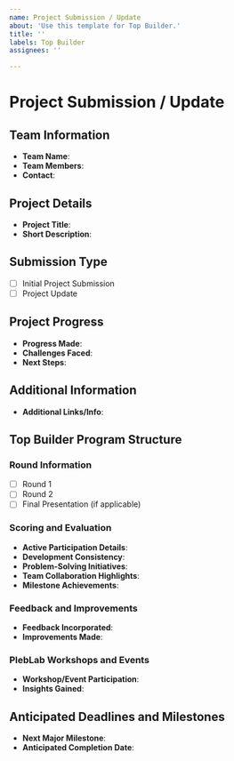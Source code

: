 ```yaml
---
name: Project Submission / Update
about: 'Use this template for Top Builder.'
title: ''
labels: Top Builder
assignees: ''

---
```


# Project Submission / Update

## Team Information

- **Team Name**:
- **Team Members**:
- **Contact**:

## Project Details

- **Project Title**:
- **Short Description**:

## Submission Type
<!-- Check the appropriate box -->
- [ ] Initial Project Submission
- [ ] Project Update

## Project Progress
<!-- Include details if this is an update -->
- **Progress Made**:
- **Challenges Faced**:
- **Next Steps**:

## Additional Information
<!-- Share any other information, such as links to demos, videos, repositories, etc. -->
- **Additional Links/Info**:

## Top Builder Program Structure

### Round Information
<!-- Indicate the current round for your project -->
- [ ] Round 1
- [ ] Round 2
- [ ] Final Presentation (if applicable)

### Scoring and Evaluation
<!-- Describe your engagement in the project: development, problem-solving, collaboration -->
- **Active Participation Details**:
- **Development Consistency**:
- **Problem-Solving Initiatives**:
- **Team Collaboration Highlights**:
- **Milestone Achievements**:

### Feedback and Improvements
<!-- Discuss feedback received and how it has been implemented in your project -->
- **Feedback Incorporated**:
- **Improvements Made**:

### PlebLab Workshops and Events
<!-- Discuss your participation in workshops and any insights gained -->
- **Workshop/Event Participation**:
- **Insights Gained**:

## Anticipated Deadlines and Milestones
<!-- List any important upcoming dates or milestones for your project -->
- **Next Major Milestone**:
- **Anticipated Completion Date**:

<!-- Note: This template is part of the Top Builder initiative, aiming for a transparent and fair evaluation process that emphasizes active participation and the project development journey. -->
